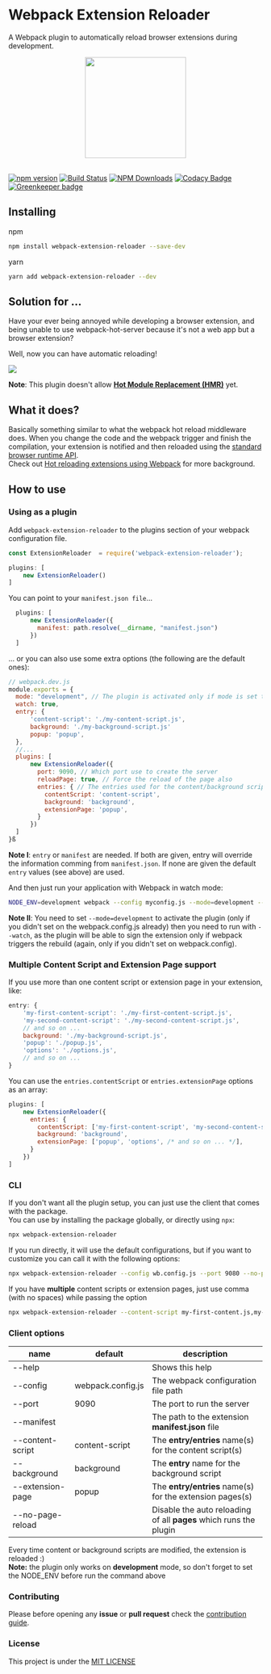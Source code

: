 # Webpack Extension Reloader
A Webpack plugin to automatically reload browser extensions during development.

<div align="center">
  <a href="https://github.com/webpack/webpack">
    <img width="200" height="200" src="https://webpack.js.org/assets/icon-square-big.svg">
  </a>
  <br>
  <br>
</div>
  
[![npm version](https://badge.fury.io/js/webpack-extension-reloader.svg)](https://badge.fury.io/js/webpack-extension-reloader)
[![Build Status](https://travis-ci.org/rubenspgcavalcante/webpack-extension-reloader.svg?branch=master)](https://travis-ci.org/rubenspgcavalcante/webpack-extension-reloader)
[![NPM Downloads](https://img.shields.io/npm/dt/webpack-extension-reloader.svg)](https://www.npmjs.com/package/webpack-extension-reloader)
[![Codacy Badge](https://api.codacy.com/project/badge/Grade/b93aa8303bfb44a2a621cac57639ca26)](https://www.codacy.com/app/rubenspgcavalcante/webpack-extension-reloader?utm_source=github.com&amp;utm_medium=referral&amp;utm_content=rubenspgcavalcante/webpack-extension-reloader&amp;utm_campaign=Badge_Grade) [![Greenkeeper badge](https://badges.greenkeeper.io/rubenspgcavalcante/webpack-extension-reloader.svg)](https://greenkeeper.io/)

## Installing

npm
```bash
npm install webpack-extension-reloader --save-dev
```

yarn 
```bash
yarn add webpack-extension-reloader --dev
```

## Solution for ...
Have your ever being annoyed while developing a browser extension, and being unable to use
webpack-hot-server because it's not a web app but a browser extension?

Well, now you can have automatic reloading!

![](.github/sample-gif.gif)

**Note**: This plugin doesn't allow [**Hot Module Replacement (HMR)**](https://webpack.js.org/concepts/hot-module-replacement/) yet.

## What it does?
Basically something similar to what the webpack hot reload middleware does. When you change the code and the webpack
trigger and finish the compilation, your extension is notified and then reloaded using the [standard browser runtime API](https://developer.mozilla.org/en-US/docs/Mozilla/Add-ons/WebExtensions).  
Check out [Hot reloading extensions using Webpack](https://medium.com/front-end-hacking/hot-reloading-extensions-using-webpack-cdfa0e4d5a08) for more background.

## How to use
### Using as a plugin
Add `webpack-extension-reloader` to the plugins section of your webpack configuration file.
```js
const ExtensionReloader  = require('webpack-extension-reloader');

plugins: [
    new ExtensionReloader()
]
```

You can point to your `manifest.json file`...
```js
  plugins: [
      new ExtensionReloader({
        manifest: path.resolve(__dirname, "manifest.json")
      })
  ]
```

... or you can also use some extra options (the following are the default ones):
```js
// webpack.dev.js
module.exports = {
  mode: "development", // The plugin is activated only if mode is set to development
  watch: true,
  entry: {
      'content-script': './my-content-script.js',
      background: './my-background-script.js'
      popup: 'popup',
  },
  //...
  plugins: [
      new ExtensionReloader({
        port: 9090, // Which port use to create the server
        reloadPage: true, // Force the reload of the page also
        entries: { // The entries used for the content/background scripts or extension pages
          contentScript: 'content-script', 
          background: 'background',
          extensionPage: 'popup',
        }
      })
  ]
}ß
```
**Note I**: `entry` or `manifest` are needed. If both are given, entry will override the information comming from `manifest.json`. If none are given the default `entry` values (see above) are used.

And then just run your application with Webpack in watch mode:
```bash
NODE_ENV=development webpack --config myconfig.js --mode=development --watch 
```

**Note II**: You need to set `--mode=development` to activate the plugin (only if you didn't set on the webpack.config.js already) then you need to run with `--watch`, as the plugin will be able to sign the extension only if webpack triggers the rebuild (again, only if you didn't set on webpack.config).

### Multiple Content Script and Extension Page support
If you use more than one content script or extension page in your extension, like:
```js
entry: {
    'my-first-content-script': './my-first-content-script.js',
    'my-second-content-script': './my-second-content-script.js',
    // and so on ...
    background: './my-background-script.js',
    'popup': './popup.js',
    'options': './options.js',
    // and so on ...
}
```

You can use the `entries.contentScript` or `entries.extensionPage` options as an array:
```js
plugins: [
    new ExtensionReloader({
      entries: { 
        contentScript: ['my-first-content-script', 'my-second-content-script', /* and so on ... */],
        background: 'background',
        extensionPage: ['popup', 'options', /* and so on ... */],
      }
    })
]
```

### CLI
If you don't want all the plugin setup, you can just use the client that comes with the package.  
You can use by installing the package globally, or directly using `npx`:

```bash
npx webpack-extension-reloader
```
If you run directly, it will use the  default configurations, but if you want to customize
you can call it with the following options:
```bash
npx webpack-extension-reloader --config wb.config.js --port 9080 --no-page-reload --content-script my-content.js --background bg.js --extension-page popup.js
```
If you have **multiple** content scripts or extension pages, just use comma (with no spaces) while passing the option
```bash
npx webpack-extension-reloader --content-script my-first-content.js,my-second-content.js,my-third-content.js --extension-page popup.js,options.js
```

### Client options

| name             | default           | description                                                       |
| ---------------- | ----------------- | ----------------------------------------------------------------- |
| --help           |                   | Shows this help                                                   |
| --config         | webpack.config.js | The webpack configuration file path                               |
| --port           | 9090              | The port to run the server                                        |
| --manifest       |                   | The path to the extension **manifest.json** file                  |
| --content-script | content-script    | The **entry/entries** name(s) for the content script(s)           |
| --background     | background        | The **entry** name for the background script                      |
| --extension-page | popup             | The **entry/entries** name(s) for the extension pages(s)          |
| --no-page-reload |                   | Disable the auto reloading of all **pages** which runs the plugin |

Every time content or background scripts are modified, the extension is reloaded :)  
**Note:** the plugin only works on **development** mode, so don't forget to set the NODE_ENV before run the command above

### Contributing
Please before opening any **issue** or **pull request** check the [contribution guide](/.github/CONTRIBUTING.MD).

### License
This project is under the [MIT LICENSE](http://opensource.org/licenses/MIT)
